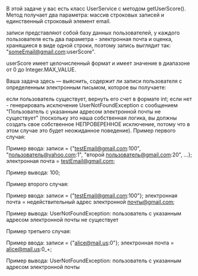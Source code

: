 В этой задаче у вас есть класс UserService с методом getUserScore(). Метод получает два параметра: массив строковых записей и единственный строковый элемент email.

записи представляют собой базу данных пользователей, у каждого пользователя есть два параметра - 
электронная почта и оценка, хранящиеся в виде одной строки, поэтому запись выглядит так: "someEmail@gmail.com:userScore".

userScore имеет целочисленный формат и имеет значение в диапазоне от 0 до Integer.MAX_VALUE.

Ваша задача здесь — выяснить, содержит ли записи пользователя с определенным электронным письмом, которое вы получаете:

если пользователь существует, вернуть его счет в формате int;
если нет - генерировать исключение UserNotFoundException с сообщением "Пользователь с указанным адресом электронной почты не существует"
(поскольку это наша собственная логика, вы должны создать свое собственное НЕПРОВЕРЕННОЕ исключение, потому что в этом случае это будет неожиданное поведение).
Пример первого случая:

Пример ввода:
записи = {"testEmail@gmail.com:100",
"пользователь@yahoo.com:1",
"второй пользователь@gmail.com:20",
...};
электронная почта = testEmail@gmail.com;

Пример вывода:
100;

Пример второго случая:

Пример ввода:
записи = {"testEmail@gmail.com:100"};
электронная почта = недействительный адрес электронной почты@gmail.com;

Пример вывода:
UserNotFoundException: пользователь с указанным адресом электронной почты не существует

Пример третьего случая:

Пример ввода:
записи = {"alice@mail.us:0"};
электронная почта = alice@mail.us:0_+;

Пример вывода:
UserNotFoundException: пользователь с указанным адресом электронной почты